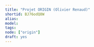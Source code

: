 ```yaml
---
title: "Projet ORIGIN (Olivier Renaud)"
shortid: BJ76odQ8W
alias:
model:
tags:
node: ["origin"]
draft: yes
---
```

